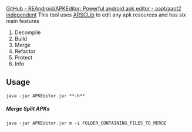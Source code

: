 
[GitHub - REAndroid/APKEditor: Powerful android apk editor - aapt/aapt2 independent](https://github.com/REAndroid/APKEditor)
This tool uses [ARSCLib](https://github.com/REAndroid/ARSCLib) to edit any apk resources and has six main features

1. Decompile
2. Build
3. Merge
4. Refactor
5. Protect
6. Info

## Usage

```
java -jar APKEditor.jar **-h**
```

##### Merge Split APKs

```
java -jar APKEditor.jar m -i FOLDER_CONTAINING_FILES_TO_MERGE
```